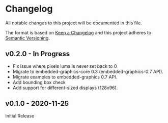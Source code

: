 # Changelog

All notable changes to this project will be documented in this file.

The format is based on [Keep a Changelog](http://keepachangelog.com/)
and this project adheres to [Semantic Versioning](http://semver.org/).

## v0.2.0 - In Progress

 - Fix issue where pixels luma is never set back to 0
 - Migrate to embedded-graphics-core 0.3 (embedded-graphics-0.7 API).
 - Migrate examples to embedded-graphics 0.7 API.
 - Add bounding box check
 - Add support for different-sized displays (128x96).

## v0.1.0 - 2020-11-25

Initial Release
